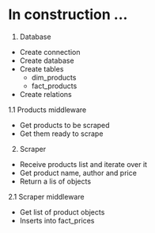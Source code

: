 # In construction ...

1.  Database
- Create connection
- Create database
- Create tables
    - dim_products
    - fact_products
- Create relations

1.1 Products middleware
- Get products to be scraped
- Get them ready to scrape

2.  Scraper
- Receive products list and iterate over it
- Get product name, author and price
- Return a lis of objects

2.1 Scraper middleware
- Get list of product objects
- Inserts into fact_prices
